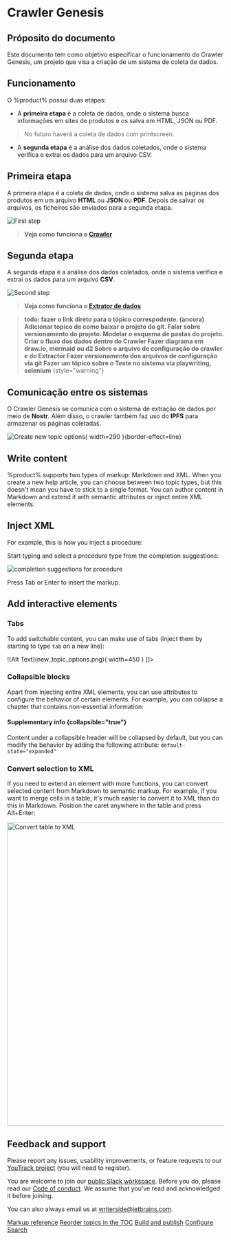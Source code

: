 # Crawler Genesis

<!--Writerside adds this topic when you create a new documentation project.
You can use it as a sandbox to play with Writerside features, and remove it from the TOC when you don't need it anymore.-->

## Próposito do documento

 Este documento tem como objetivo especificar o funcionamento do Crawler Genesis, um projeto que visa a criação de um sistema de coleta de dados.

## Funcionamento

O %product% possui duas etapas: 
- A **primeira etapa** é a coleta de dados, onde o sistema busca informações em sites de produtos e os salva em <tooltip term="HTML">HTML</tooltip>, <tooltip term="HTML">JSON</tooltip> ou <tooltip term="HTML">PDF</tooltip>.
> No futuro haverá a coleta de dados com printscreen.
- A **segunda etapa** é a análise dos dados coletados, onde o sistema verifica e extrai os dados para um arquivo CSV.

## Primeira etapa
    
A primeira etapa é a coleta de dados, onde o sistema salva as páginas dos produtos em um arquivo **<tooltip term="HTML">HTML</tooltip>** ou **<tooltip term="JSON">JSON</tooltip>** ou **<tooltip term="PDF">PDF</tooltip>**. Depois de salvar os arquivos, os ficheiros são enviados para a segunda etapa.

<img src="Crawler_genesis-Primeira Etapa.png" alt="First step" border-effect="line" title="First Step"/>

> **Veja como funciona o [Crawler](How-to-works.md)**

## Segunda etapa

A segunda etapa é a análise dos dados coletados, onde o sistema verifica e extrai os dados para um arquivo **CSV**.

<img src="Crawler_genesis-Segunda Etapa.png" alt="Second step" border-effect="line" title="Second Step"/>



> **Veja como funciona o [Extrator de dados](How-to-works.md)**

> **todo: fazer o link direto para o tópico correspodente. 
> (ancora) Adicionar topico de como baixar o projeto do git. 
> Falar sobre versionamento do projeto. 
> Modelar o esquema de pastas do projeto.
> Criar o fluxo dos dados dentro do Crawler
> Fazer diagrama em draw.io, mermaid ou d2
> Sobre o arquivo de configuração do crawler e do Extractor
> Fazer versionamento dos arquivos de configuração via git
> Fazer um tópico sobre o Teste no sistema via playwriting, selenium**
{style="warning"}

## Comunicação entre os sistemas

O Crawler Genesis se comunica com o sistema de extração de dados por meio de **<tooltip term="Nostr">Nostr</tooltip>**. Além disso, o crawler também faz uso do **<tooltip term="IPFS">IPFS</tooltip>** para armazenar os páginas coletadas.

![Create new topic options](new_topic_options.png){ width=290 }{border-effect=line}

## Write content
%product% supports two types of markup: Markdown and XML.
When you create a new help article, you can choose between two topic types, but this doesn't mean you have to stick to a single format.
You can author content in Markdown and extend it with semantic attributes or inject entire XML elements.

## Inject XML
For example, this is how you inject a procedure:

<procedure title="Inject a procedure" id="inject-a-procedure">
    <step>
        <p>Start typing and select a procedure type from the completion suggestions:</p>
        <img src="completion_procedure.png" alt="completion suggestions for procedure" border-effect="line"/>
    </step>
    <step>
        <p>Press <shortcut>Tab</shortcut> or <shortcut>Enter</shortcut> to insert the markup.</p>
    </step>
</procedure>

## Add interactive elements

### Tabs
To add switchable content, you can make use of tabs (inject them by starting to type `tab` on a new line):

<tabs>
    <tab title="Markdown">
        <code-block lang="plain text">![Alt Text](new_topic_options.png){ width=450 }</code-block>
    </tab>
    <tab title="Semantic markup">
        <code-block lang="xml">
            <![CDATA[<img src="new_topic_options.png" alt="Alt text" width="450px"/>]]></code-block>
    </tab>
</tabs>

### Collapsible blocks
Apart from injecting entire XML elements, you can use attributes to configure the behavior of certain elements.
For example, you can collapse a chapter that contains non-essential information:

#### Supplementary info {collapsible="true"}
Content under a collapsible header will be collapsed by default,
but you can modify the behavior by adding the following attribute:
`default-state="expanded"`

### Convert selection to XML
If you need to extend an element with more functions, you can convert selected content from Markdown to semantic markup.
For example, if you want to merge cells in a table, it's much easier to convert it to XML than do this in Markdown.
Position the caret anywhere in the table and press <shortcut>Alt+Enter</shortcut>:

<img src="convert_table_to_xml.png" alt="Convert table to XML" width="706" border-effect="line"/>

## Feedback and support
Please report any issues, usability improvements, or feature requests to our
<a href="https://youtrack.jetbrains.com/newIssue?project=WRS">YouTrack project</a>
(you will need to register).

You are welcome to join our
<a href="https://jb.gg/WRS_Slack">public Slack workspace</a>.
Before you do, please read our [Code of conduct](https://plugins.jetbrains.com/plugin/20158-writerside/docs/writerside-code-of-conduct.html).
We assume that you’ve read and acknowledged it before joining.

You can also always email us at [writerside@jetbrains.com](mailto:writerside@jetbrains.com).

<seealso>
    <category ref="wrs">
        <a href="https://plugins.jetbrains.com/plugin/20158-writerside/docs/markup-reference.html">Markup reference</a>
        <a href="https://plugins.jetbrains.com/plugin/20158-writerside/docs/manage-table-of-contents.html">Reorder topics in the TOC</a>
        <a href="https://plugins.jetbrains.com/plugin/20158-writerside/docs/local-build.html">Build and publish</a>
        <a href="https://plugins.jetbrains.com/plugin/20158-writerside/docs/configure-search.html">Configure Search</a>
    </category>
</seealso>